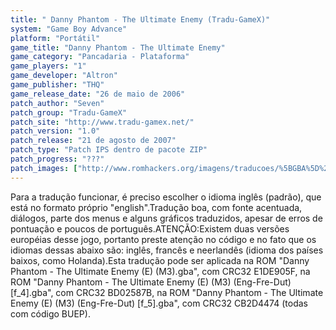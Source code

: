 ```yaml
---
title: " Danny Phantom - The Ultimate Enemy (Tradu-GameX)"
system: "Game Boy Advance"
platform: "Portátil"
game_title: "Danny Phantom - The Ultimate Enemy"
game_category: "Pancadaria - Plataforma"
game_players: "1"
game_developer: "Altron"
game_publisher: "THQ"
game_release_date: "26 de maio de 2006"
patch_author: "Seven"
patch_group: "Tradu-GameX"
patch_site: "http://www.tradu-gamex.net/"
patch_version: "1.0"
patch_release: "21 de agosto de 2007"
patch_type: "Patch IPS dentro de pacote ZIP"
patch_progress: "???"
patch_images: ["http://www.romhackers.org/imagens/traducoes/%5BGBA%5D%20Danny%20Phantom%20-%20The%20Ultimate%20Enemy%20-%20Tradu-GameX%20-%201.png","http://www.romhackers.org/imagens/traducoes/%5BGBA%5D%20Danny%20Phantom%20-%20The%20Ultimate%20Enemy%20-%20Tradu-GameX%20-%202.png","http://www.romhackers.org/imagens/traducoes/%5BGBA%5D%20Danny%20Phantom%20-%20The%20Ultimate%20Enemy%20-%20Tradu-GameX%20-%203.png"]
---
```

Para a tradução funcionar, é preciso escolher o idioma inglês (padrão), que está no formato próprio "english".Tradução boa, com fonte acentuada, diálogos, parte dos menus e alguns gráficos traduzidos, apesar de erros de pontuação e poucos de português.ATENÇÃO:Existem duas versões européias desse jogo, portanto preste atenção no código e no fato que os idiomas dessas abaixo são: inglês, francês e neerlandês (idioma dos países baixos, como Holanda).Esta tradução pode ser aplicada na ROM "Danny Phantom - The Ultimate Enemy (E) (M3).gba", com CRC32 E1DE905F, na ROM "Danny Phantom - The Ultimate Enemy (E) (M3) (Eng-Fre-Dut) [f_4].gba", com CRC32 BD02587B, na ROM "Danny Phantom - The Ultimate Enemy (E) (M3) (Eng-Fre-Dut) [f_5].gba", com CRC32 CB2D4474 (todas com código BUEP).
